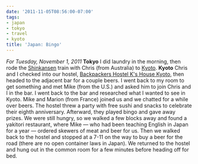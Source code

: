 ```yaml
---
date: '2011-11-05T08:56:00-07:00'
tags:
- japan
- tokyo
- travel
- kyoto
title: 'Japan: Bingo'
---
```


*For Tuesday, November 1, 2011* **Tokyo** I did laundry in the morning, then rode the [Shinkansen](http://www.google.com/search?client=safari&rls;=en&q;=shinkansen&oe;=UTF-8&um;=1&ie;=UTF-8&hl;=en&tbm;=isch&source;=og&sa;=N&tab;=wi&biw;=1366&bih;=690&sei;=%20T1a1TtXMKYvymAXLkdHSAw) train with Chris (from Australia) to [Kyoto](http://www.google.com/search?hl=en&client;=safari&rls;=en&q;=kyoto&gs;_sm=e&gs;_upl=26465l27215l0l27483l5l4l0l0l0l0l162l558l1.3l4l0&bav;=on.2,or.r_gc.r_pw.,cf.osb&biw;=1366&bih;=690&um;=1&ie;=UTF-8&tbm;=isch&source;=og&sa;=N&tab;=wi). **Kyoto** Chris and I checked into our hostel, [Backpackers Hostel K's House Kyoto](http://www.hostelworld.com/hosteldetails.php/Backpackers-Hostel-K-s-House-Kyoto/Kyoto/5536?sc_sau=rt), then headed to the adjacent bar for a couple beers. I went back to my room to get something and met Mike (from the U.S.) and asked him to join Chris and I in the bar. I went back to the bar and researched what I wanted to see in Kyoto. Mike and Marion (from France) joined us and we chatted for a while over beers. The hostel threw a party with free sushi and snacks to celebrate their eighth anniversary. Afterward, they played bingo and gave away prizes. We were still hungry, so we walked a few blocks away and found a yakitori restaurant, where Mike — who had been teaching English in Japan for a year — ordered skewers of meat and beer for us. Then we walked back to the hostel and stopped at a 7-11 on the way to buy a beer for the road (there are no open container laws in Japan). We returned to the hostel and hung out in the common room for a few minutes before heading off for bed.
